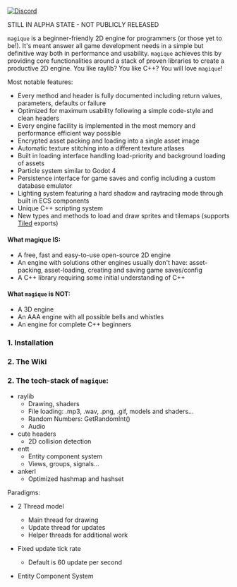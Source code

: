 [![Discord](https://img.shields.io/badge/Discord-%235865F2.svg?&logo=discord&logoColor=white)](https://discord.gg/YAsvnxAmX7)

STILL IN ALPHA STATE - NOT PUBLICLY RELEASED

`magique` is a beginner-friendly 2D engine for programmers (or those yet to be!). It's meant answer all game development
needs in a simple but definitive way both in performance and usability. `magique` achieves this by providing core
functionalities around a stack of proven libraries to create a productive 2D engine. You like raylib? You like C++? You
will love `magique`!

Most notable features:

- Every method and header is fully documented including return values, parameters, defaults or failure
- Optimized for maximum usability following a simple code-style and clean headers
- Every engine facility is implemented in the most memory and performance efficient way possible
- Encrypted asset packing and loading into a single asset image
- Automatic texture stitching into a different texture atlases
- Built in loading interface handling load-priority and background loading of assets
- Particle system similar to Godot 4
- Persistence interface for game saves and config including a custom database emulator
- Lighting system featuring a hard shadow and raytracing mode through built in ECS components
- Unique C++ scripting system
- New types and methods to load and draw sprites and tilemaps (supports [Tiled](https://www.mapeditor.org/) exports)

#### What magique IS:

- A free, fast and easy-to-use open-source 2D engine
- An engine with solutions other engines usually don't have: asset-packing, asset-loading, creating and saving
  game saves/config
- A C++ library requiring some initial understanding of C++

#### What `magique` is NOT:

- A 3D engine
- An AAA engine with all possible bells and whistles
- An engine for complete C++ beginners

### 1. Installation

### 2. The Wiki

### 2. The tech-stack of `magique`:

- raylib
    - Drawing, shaders
    - File loading: .mp3, .wav, .png, .gif, models and shaders...
    - Random Numbers: GetRandomInt()
    - Audio
- cute headers
    - 2D collision detection
- entt
    - Entity component system
    - Views, groups, signals...
- ankerl
    - Optimized hashmap and hashset

Paradigms:

- 2 Thread model
    - Main thread for drawing
    - Update thread for updates
    - Helper threads for additional work

- Fixed update tick rate
    - Default is 60 update per second
- Entity Component System